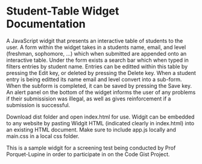 # Student-Table Widget Documentation

A JavaScript widgit that presents an interactive table of students to the user. A form within the widget takes in a students name, email, and level (freshman, sophomore, ...) which when submitted are appended onto an interactive table. Under the form exists a search bar which when typed in filters entries by student name. Entries can be editted within this table by pressing the Edit key, or deleted by pressing the Delete key. When a student entry is being editted its name email and level convert into a sub-form. When the subform is completed, it can be saved by pressing the Save key. An alert panel on the bottom of the widget informs the user of any problems if their submissision was illegal, as well as gives reinforcement if a submission is successful. 

Download dist folder and open index.html for use. Widgit can be embedded to any website by pasting Widgit HTML (indicated clearly in index.html) into an existing HTML document. Make sure to include app.js locally and main.css in a local css folder.

This is a sample widgit for a screening test being conducted by Prof Porquet-Lupine in order to participate in on the Code Gist Project. 